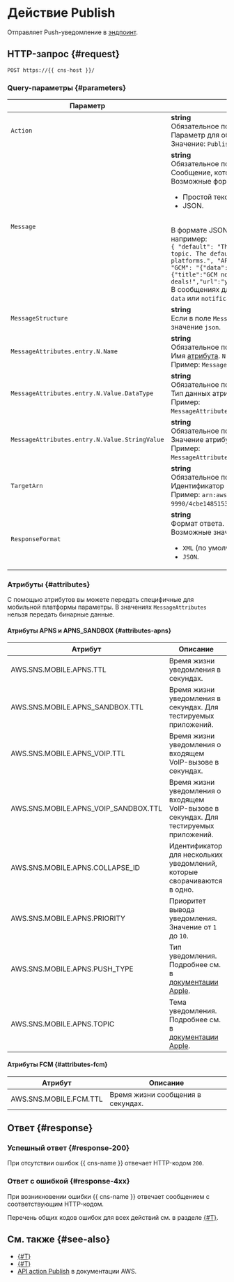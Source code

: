 # Действие Publish

Отправляет Push-уведомление в [эндпоинт](../concepts/index.md#mobile-endpoints).

## HTTP-запрос {#request}

```http
POST https://{{ cns-host }}/
```

### Query-параметры {#parameters}

Параметр | Описание
--- | ---
`Action` | **string**<br/>Обязательное поле.<br/>Параметр для обозначения типа операции.<br/>Значение: `Publish`.
`Message` | **string**<br/>Обязательное поле.<br/>Сообщение, которое вы хотите отправить в эндпоинт.<br/> Возможные форматы:<ul><li>Простой текст.</li><li>JSON.</li></ul><br/>В формате JSON вы можете опционально передать текст для конкретной мобильной платформы, например:<br/>`{ "default": "This is the default message which must be present when publishing a message to a topic. The default message will only be used if a message is not present for one of the notification platforms.", "APNS": "{"aps":{"alert": "Check out these awesome deals!","url":"yandex.cloud"} }", "GCM": "{"data":{"message":"Check out these awesome deals!","url":"yandex.cloud"},"notification":{"title":"GCM notification title"}}" "HMS": "{"data":{"message":"Check out these awesome deals!","url":"yandex.cloud"},"notification":{"title":"HMS notification title"}}" }`<br/>В сообщениях для платформ FCM и HMS обязательно должно присутствовать хотя бы одно из полей `data` или `notification`.
`MessageStructure` | **string**<br/> Если в поле `Message` вы передаете сообщение в формате JSON, задайте в поле `MessageStructure` значение `json`.
`MessageAttributes.entry.N.Name` | **string**<br/>Обязательное поле.<br/>Имя [атрибута](#attributes). `N` — числовое значение.<br/>Пример: `MessageAttributes.entry.1.Name=FirstName&MessageAttributes.entry.2.Name=SecondName`.
`MessageAttributes.entry.N.Value.DataType` | **string**<br/>Обязательное поле.<br/>Тип данных атрибута. `N` — числовое значение.<br/>Пример: `MessageAttributes.entry.1.Value.DataType=String&MessageAttributes.entry.2.Value.DataType=Number`.
`MessageAttributes.entry.N.Value.StringValue` | **string**<br/>Обязательное поле.<br/>Значение атрибута. `N` — числовое значение.<br/>Пример: `MessageAttributes.entry.1.Value.StringValue=background&MessageAttributes.entry.2.Value.StringValue=5`.
`TargetArn` | **string**<br/>Обязательное поле.<br/>Идентификатор (ARN) мобильного эндпоинта.<br/>Пример: `arn:aws:sns::aoegtvhtp8ob********:endpoint/GCM/test-cns-9990/4cbe148515360244248c993abe0a12884d162bb15e87d6c16bd0c810********`.
`ResponseFormat` | **string**<br/>Формат ответа.<br/>Возможные значения:<ul><li>`XML` (по умолчанию).</li><li>`JSON`.</li></ul>

### Атрибуты {#attributes}

С помощью атрибутов вы можете передать специфичные для мобильной платформы параметры. В значениях `MessageAttributes` нельзя передать бинарные данные.

#### Атрибуты APNS и APNS_SANDBOX {#attributes-apns}

Атрибут | Описание
--- | ---
AWS.SNS.MOBILE.APNS.TTL | Время жизни уведомления в секундах.
AWS.SNS.MOBILE.APNS_SANDBOX.TTL | Время жизни уведомления в секундах. Для тестируемых приложений.
AWS.SNS.MOBILE.APNS_VOIP.TTL | Время жизни уведомления о входящем VoIP-вызове в секундах.
AWS.SNS.MOBILE.APNS_VOIP_SANDBOX.TTL | Время жизни уведомления о входящем VoIP-вызове в секундах. Для тестируемых приложений.
AWS.SNS.MOBILE.APNS.COLLAPSE_ID | Идентификатор для нескольких уведомлений, которые сворачиваются в одно.
AWS.SNS.MOBILE.APNS.PRIORITY | Приоритет вывода уведомления. Значение от `1` до `10`.
AWS.SNS.MOBILE.APNS.PUSH_TYPE | Тип уведомления. Подробнее см. в [документации Apple](https://developer.apple.com/documentation/usernotifications/sending-notification-requests-to-apns#Know-when-to-use-push-types).
AWS.SNS.MOBILE.APNS.TOPIC | Тема уведомления. Подробнее см. в [документации Apple](https://developer.apple.com/documentation/usernotifications/sending-notification-requests-to-apns#Send-a-POST-request-to-APNs).

#### Атрибуты FCM {#attributes-fcm}

Атрибут | Описание
--- | ---
AWS.SNS.MOBILE.FCM.TTL | Время жизни сообщения в секундах.

## Ответ {#response}

### Успешный ответ {#response-200}

При отсутствии ошибок {{ cns-name }} отвечает HTTP-кодом `200`.

### Ответ с ошибкой {#response-4xx}

При возникновении ошибки {{ cns-name }} отвечает сообщением с соответствующим HTTP-кодом.

Перечень общих кодов ошибок для всех действий см. в разделе [{#T}](common-errors.md).

## См. также {#see-also}

* [{#T}](index.md)
* [{#T}](send-request.md)
* [API action Publish](https://docs.aws.amazon.com/sns/latest/api/API_Publish.html) в документации AWS.
